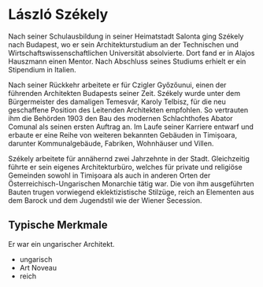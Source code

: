# László Székely

Nach seiner Schulausbildung in seiner Heimatstadt Salonta ging Székely nach Budapest, wo er sein Architekturstudium an der Technischen und Wirtschaftswissenschaftlichen Universität absolvierte. Dort fand er in Alajos Hauszmann einen Mentor. Nach Abschluss seines Studiums erhielt er ein Stipendium in Italien.

Nach seiner Rückkehr arbeitete er für Czigler Győzőunui, einen der führenden Architekten Budapests seiner Zeit. Székely wurde unter dem Bürgermeister des damaligen Temesvár, Karoly Telbisz, für die neu geschaffene Position des Leitenden Architekten empfohlen. So vertrauten ihm die Behörden 1903 den Bau des modernen Schlachthofes Abator Comunal als seinen ersten Auftrag an. Im Laufe seiner Karriere entwarf und erbaute er eine Reihe von weiteren bekannten Gebäuden in Timișoara, darunter Kommunalgebäude, Fabriken, Wohnhäuser und Villen.

Székely arbeitete für annähernd zwei Jahrzehnte in der Stadt. Gleichzeitig führte er sein eigenes Architekturbüro, welches für private und religiöse Gemeinden sowohl in Timișoara als auch in anderen Orten der Österreichisch-Ungarischen Monarchie tätig war. Die von ihm ausgeführten Bauten trugen vorwiegend eklektizistische Stilzüge, reich an Elementen aus dem Barock und dem Jugendstil wie der Wiener Secession. 

## Typische Merkmale
Er war ein ungarischer Architekt.
* ungarisch
* Art Noveau
* reich